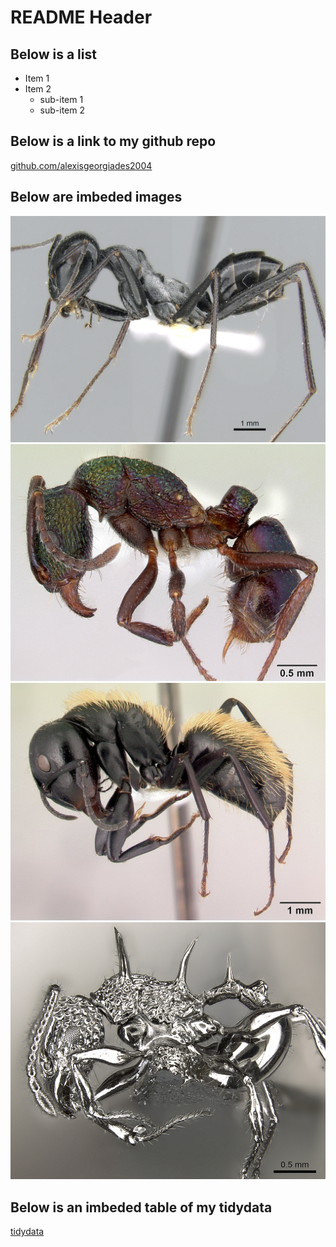 # README Header

## Below is a list

* Item 1
* Item 2
    - sub-item 1
    - sub-item 2

## Below is a link to my github repo

[github.com/alexisgeorgiades2004](https://github.com/alexisgeorgiades2004)

## Below are imbeded images

![Catagluphis fortis](<Images/090629 Cataglyphis fortis.jpg>)
![Rhytidoponera metallica](<Images/0172345 Rhytidoponera metallica.jpg>)
![Camponotus darwinii](<Images/0191696 Camponotus darwinii .jpg>)
![Acanthomyrmex ferox](<Images/0901788 Acanthomyrmex ferox.jpg>)

## Below is an imbeded table of my tidydata

[tidydata](tidydata.csv)